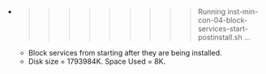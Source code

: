 * >>>>>>>>> Running inst-min-con-04-block-services-start-postinstall.sh ...
  * Block services from starting after they are being installed.
  * Disk size = 1793984K. Space Used = 8K.
